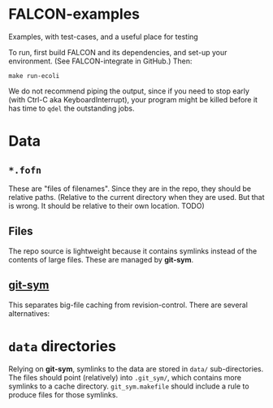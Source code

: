 # FALCON-examples
Examples, with test-cases, and a useful place for testing

To run, first build FALCON and its dependencies, and set-up your environment. (See FALCON-integrate in GitHub.) Then:
```
make run-ecoli
```
We do not recommend piping the output, since if you need to stop early (with Ctrl-C aka KeyboardInterrupt), your program might be killed before it has time to `qdel` the outstanding jobs.

# Data
## `*.fofn`
These are "files of filenames". Since they are in the repo, they should be relative paths. (Relative to the current directory when they are used. But that is wrong. It should be relative to their own location. TODO)

## Files
The repo source is lightweight because it contains symlinks instead of the contents of large files. These are managed by **git-sym**.

## [git-sym](https://github.com/cdunn2001/git-sym)
This separates big-file caching from revision-control. There are several alternatives:

# `data` directories
Relying on **git-sym**, symlinks to the data are stored in `data/` sub-directories. The files should point (relatively) into `.git_sym/`, which contains more symlinks to a cache directory. `git_sym.makefile` should include a rule to produce files for those symlinks.
